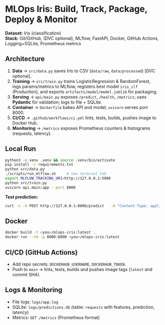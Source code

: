 # MLOps Iris: Build, Track, Package, Deploy & Monitor

**Dataset:** Iris (classification)  
**Stack:** Git/GitHub, (DVC optional), MLflow, FastAPI, Docker, GitHub Actions, Logging+SQLite, Prometheus metrics

## Architecture
1. **Data** → `src/data.py` saves Iris to CSV (`data/raw`, `data/processed`) [DVC optional].
2. **Training** → `src/train.py` trains LogisticRegression & RandomForest, logs params/metrics to MLflow, registers best model `iris_clf` (Production), and exports `artifacts/model/model.joblib` for packaging.
3. **Serving** → `api/main.py` exposes `/predict`, `/health`, `/metrics`; uses **Pydantic** for validation; logs to file + SQLite.
4. **Container** → `Dockerfile` bakes API and model; `uvicorn` serves port 8000.
5. **CI/CD** → `.github/workflows/ci.yml` lints, tests, builds, pushes image to Docker Hub.
6. **Monitoring** → `/metrics` exposes Prometheus counters & histograms (requests, latency).

## Local Run
```bash
python3 -m venv .venv && source .venv/bin/activate
pip install -r requirements.txt
python src/data.py
./scripts/run_mlflow.sh     # new terminal tab
export MLFLOW_TRACKING_URI=http://127.0.0.1:5000
python src/train.py
uvicorn api.main:app --port 8000
```

**Test prediction:**
```bash
curl -s -X POST http://127.0.0.1:8000/predict   -H "Content-Type: application/json"   -d '{"sepal_length":5.1,"sepal_width":3.5,"petal_length":1.4,"petal_width":0.2}'
```

## Docker
```bash
docker build -t <you>/mlops-iris:latest .
docker run --rm -p 8000:8000 <you>/mlops-iris:latest
```

## CI/CD (GitHub Actions)
- Add repo secrets: `DOCKERHUB_USERNAME`, `DOCKERHUB_TOKEN`.
- Push to `main` → lints, tests, builds and pushes image tags (`latest` and commit SHA).

## Logs & Monitoring
- File logs: `logs/app.log`
- SQLite: `logs/predictions.db` (table: `requests` with features, prediction, latency)
- Metrics: `GET /metrics` (Prometheus format)
